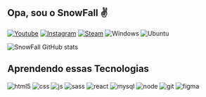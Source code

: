 ## Opa, sou o SnowFall ✌️

[![Youtube](https://img.shields.io/badge/YouTube-FF0000?style=for-the-badge&logo=youtube&logoColor=white)](https://www.youtube.com/channel/UCKVjs56_lIQQUS4U8kBaycA)
[![Instagram](https://img.shields.io/badge/Instagram-E4405F?style=for-the-badge&logo=instagram&logoColor=white)](https://www.instagram.com/1snowfall1/)
[![Steam](https://img.shields.io/badge/Steam-000000?style=for-the-badge&logo=steam&logoColor=white)](https://steamcommunity.com/id/SnowFall04/)
![Windows](https://img.shields.io/badge/Windows-000?style=for-the-badge&logo=windows&logoColor=2CA5E0)
![Ubuntu](https://img.shields.io/badge/Ubuntu-35495E?style=for-the-badge&logo=ubuntu&logoColor=2CA5E0)

![SnowFall GitHub stats](https://github-readme-stats.vercel.app/api?username=1SnowFall1&show_icons=true&theme=dark&count_private=true)

## Aprendendo essas Tecnologias

<div style="display: inline_block">
  <img align="center" alt="html5" src="https://img.shields.io/badge/HTML5-E34F26?style=for-the-badge&logo=html5&logoColor=white" />
  <img align="center" alt="css" src="https://img.shields.io/badge/CSS3-1572B6?style=for-the-badge&logo=css3&logoColor=white" />
  <img align="center" alt="js" src="https://img.shields.io/badge/JavaScript-323330?style=for-the-badge&logo=javascript&logoColor=F7DF1E" />
  <img align="center" alt="sass" src="https://img.shields.io/badge/Sass-000?style=for-the-badge&logo=sass" />
  <img align="center" alt="react" src="https://img.shields.io/badge/React-20232A?style=for-the-badge&logo=react&logoColor=61DAFB" />
  <img align="center" alt="mysql" src="https://img.shields.io/badge/MySQL-00000F?style=for-the-badge&logo=mysql&logoColor=white" />
  <img align="center" alt="node" src="https://img.shields.io/badge/node.js-6DA55F?style=for-the-badge&logo=node.js&logoColor=white" />
  <img align="center" alt="git" src="https://img.shields.io/badge/GIT-E44C30?style=for-the-badge&logo=git&logoColor=white" />
  <img align="center" alt="figma" src="https://img.shields.io/badge/Figma-696969?style=for-the-badge&logo=figma&logoColor=figma" />
</div><br/>
